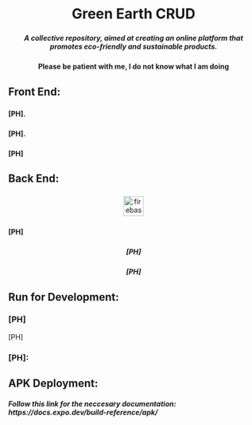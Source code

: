 <h1 align="center">Green Earth CRUD</h1>

###

<h5 align="center">A collective repository, aimed at creating an online platform that promotes eco-friendly and sustainable products.</h5>

###

<h4 align="center">Please be patient with me, I do not know what I am doing</h4>

###

<h2 align="left">Front End:</h2>

###

<div align="center">
</div>

###

<h4 align="left">[PH].</h4>

###

<h4 align="left">[PH].</h4>

###

<h4 align="left">[PH]</h4>

###

<h2 align="left">Back End:</h2>

###

<div align="center">
  <img src="https://cdn.jsdelivr.net/gh/devicons/devicon/icons/firebase/firebase-plain.svg" height="40" alt="firebase logo"  />
</div>

###

<h4 align="left">[PH]</h4>

###

<h5 align="center">[PH]</h5>

###

<h5 align="center"[PH]</h5>

###

<h5 align="center">[PH]</h5>

###

<h2 align="left">Run for Development: </h2>

<h3 align="left">[PH]</h3>
[PH]

<h3 align="left">[PH]: </h3>
<h5 align="left"></h5>

<h2 align="left">APK Deployment: </h2>
<h5 align="left">Follow this link for the neccesary documentation: https://docs.expo.dev/build-reference/apk/</h5>
